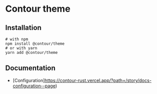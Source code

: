 # Contour theme

## Installation

```shell
# with npm
npm install @contour/theme
# or with yarn
yarn add @contour/theme
```

## Documentation

- [Configuration]https://contour-rust.vercel.app/?path=/story/docs-configuration--page)
